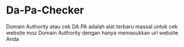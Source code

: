 # Da-Pa-Checker
Domain Authority atau cek DA PA adalah alat terbaru massal untuk cek website moz Domain Authority dengan hanya memasukkan url website Anda
